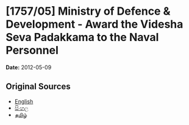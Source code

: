 # [1757/05] Ministry of Defence & Development - Award the Videsha Seva Padakkama to the Naval Personnel

**Date:** 2012-05-09

## Original Sources

- [English](https://documents.gov.lk/view/extra-gazettes/2012/5/1757-05_E.pdf)
- [සිංහල](https://documents.gov.lk/view/extra-gazettes/2012/5/1757-05_S.pdf)
- [தமிழ்](https://documents.gov.lk/view/extra-gazettes/2012/5/1757-05_T.pdf)
